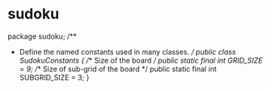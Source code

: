 # sudoku
package sudoku;
/**
 * Define the named constants used in many classes.
 */
public class SudokuConstants {
   /** Size of the board */
   public static final int GRID_SIZE = 9;
   /** Size of sub-grid of the board */
   public static final int SUBGRID_SIZE = 3;
}
